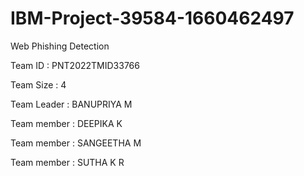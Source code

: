# IBM-Project-39584-1660462497
Web Phishing Detection

Team ID : PNT2022TMID33766

Team Size : 4

Team Leader : BANUPRIYA M

Team member : DEEPIKA K

Team member : SANGEETHA M

Team member : SUTHA K R


